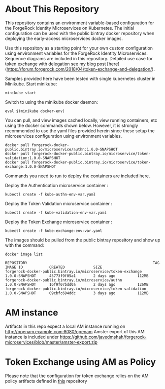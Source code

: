 # About This Repository
This repository contains an environment variable-based configuration for the ForgeRock Identity Microservices on Kubernetes. The initial configuration can be used with the public bintray docker repository when deploying the early-access microservices docker images.

Use this repository as a starting point for your own custom configuration using environment variables for the ForgeRock Identity Microservices. Sequence diagrams are included in this repository. Detailed use case for token exchange with delegation see my blog post [here] (https://forum.forgerock.com/2018/04/token-exchange-and-delegation/).

Samples provided here have been tested with single kubernetes cluster in Minikube. 
Start minikube:
```shell
minikube start
```

Switch to using the minikube docker daemon:
```shell
eval $(minikube docker-env)
```
You can pull, and view images cached locally, view running containers, etc using the docker commands shown below.
However, it is strongly recommended to use the yaml files provided herein since these setup the microservices configuration using environment variables.

```shell
docker pull forgerock-docker-public.bintray.io/microservice/authn:1.0.0-SNAPSHOT
docker pull forgerock-docker-public.bintray.io/microservice/token-validation:1.0.0-SNAPSHOT
docker pull forgerock-docker-public.bintray.io/microservice/token-exchange:1.0.0-SNAPSHOT
```

Commands you need to run to deploy the containers are included here.

Deploy the Authentication microservice container :
```shell
kubectl create -f kube-authn-env-var.yaml
```
Deploy the Token Validation microservice container :
```shell
kubectl create -f kube-validation-env-var.yaml
```
Deploy the Token Exchange microservice container :
```shell
kubectl create -f kube-exchange-env-var.yaml
```

The images should be pulled from the public bintray repository and show up with the command:
```shell
docker image list
```
```
REPOSITORY                                                         TAG                 IMAGE ID            CREATED             SIZE
forgerock-docker-public.bintray.io/microservice/token-exchange     1.0.0-SNAPSHOT      45773f9f05a1        2 days ago          112MB
forgerock-docker-public.bintray.io/microservice/authn              1.0.0-SNAPSHOT      16f9f07bdd0a        2 days ago          126MB
forgerock-docker-public.bintray.io/microservice/token-validation   1.0.0-SNAPSHOT      09cbfc694ddc        3 days ago          112MB
```
# AM instance
Artifacts in this repo expect a local AM instance running on http://openam.example.com:8080/openam
Amster export of this AM instance is included under https://github.com/javedmshah/forgerock-microservices/blob/master/amster-export.zip

# Token Exchange using AM as Policy

Please note that the configuration for token exchange relies on the AM policy artifacts defined in [this](https://github.com/javedmshah/token-exchange-microservice) repository
